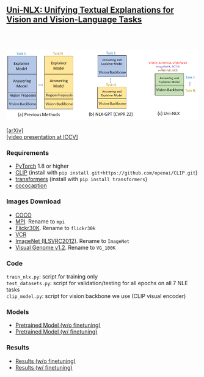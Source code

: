 ## [Uni-NLX: Unifying Textual Explanations for Vision and Vision-Language Tasks](https://arxiv.org/pdf/2308.09033.pdf)

<br>
<br>
<p align="center">
<img src="demo_uninlx.png" width="784"/>
  </p>

[[arXiv]](https://arxiv.org/pdf/2308.09033.pdf)<br>
[[video presentation at ICCV]](https://www.youtube.com/watch?v=zgI_0uThaxk)

### Requirements
- [PyTorch](https://pytorch.org/) 1.8 or higher
- [CLIP](https://github.com/openai/CLIP) (install with `pip install git+https://github.com/openai/CLIP.git`)
- [transformers](https://huggingface.co/docs/transformers/index) (install with `pip install transformers`)
- [cococaption](https://github.com/ruotianluo/coco-caption/tree/ea20010419a955fed9882f9dcc53f2dc1ac65092) 

### Images Download
- [COCO](https://cocodataset.org/#download) <br>
- [MPI](http://human-pose.mpi-inf.mpg.de/#download). Rename to `mpi` <br>
- [Flickr30K](http://shannon.cs.illinois.edu/DenotationGraph/). Rename to `flickr30k` <br>
- [VCR](https://visualcommonsense.com/download/) <br>
- [ImageNet (ILSVRC2012)](https://www.image-net.org/download.php). Rename to `ImageNet` <br>
- [Visual Genome v1.2](https://homes.cs.washington.edu/~ranjay/visualgenome/api.html). Rename to `VG_100K` <br>

### Code
`train_nlx.py`: script for training only<br>
`test_datasets.py`: script for validation/testing for all epochs on all 7 NLE tasks<br>
`clip_model.py`: script for vision backbone we use (CLIP visual encoder)<br>

### Models
- [Pretrained Model (w/o finetuning)](https://drive.google.com/drive/folders/1mSXY-W6OgDU5TOzQ6ShzikvntJi_aAmo?usp=sharing)
- [Pretrained Model (w/ finetuning)](https://drive.google.com/drive/folders/1yCiCT4BUoAP8faeFeHV1HgDJ8Kqu7feL?usp=sharing)

### Results
- [Results (w/o finetuning)](https://drive.google.com/drive/folders/1mL81AJRX2fCrJn0mct5DKV2csWrioZzP?usp=sharing)
- [Results (w/ finetuning)](https://drive.google.com/drive/folders/1b9l2R0p6rQrDOEKso9jFflLOiVnIXPSM?usp=sharing)
